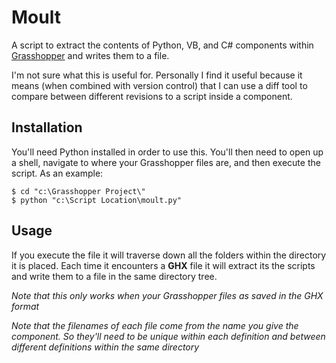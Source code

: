 # Moult

A script to extract the contents of Python, VB, and C# components within [Grasshopper](http://www.grasshopper3d.com/) and writes them to a file.

I'm not sure what this is useful for. Personally I find it useful because it means (when combined with version control) that I can use a diff tool to compare between different revisions to a script inside a component.

## Installation

You'll need Python installed in order to use this. You'll then need to open up a shell, navigate to where your Grasshopper files are, and then execute the script. As an example:

    $ cd "c:\Grasshopper Project\"
    $ python "c:\Script Location\moult.py"

## Usage

If you execute the file it will traverse down all the folders within the directory it is placed. Each time it encounters a **GHX** file it will extract its the scripts and write them to a file in the same directory tree.

*Note that this only works when your Grasshopper files as saved in the GHX format*

*Note that the filenames of each file come from the name you give the component. So they'll need to be unique within each definition and between different definitions within the same directory*

